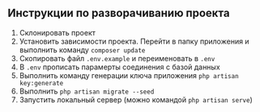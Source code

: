 ## Инструкции по разворачиванию проекта

1. Склонировать проект
2. Установить зависимости проекта. Перейти в папку приложения и выполнить команду `composer update`
3. Скопировать файл `.env.example` и переименовать в `.env`
4. В `.env` прописать парамерты соединения с базой данных
5. Выполнить команду генерации ключа приложения `php artisan key:generate`
6. Выполнить `php artisan migrate --seed`
7. Запустить локальный сервер (можно командой `php artisan serve`)
